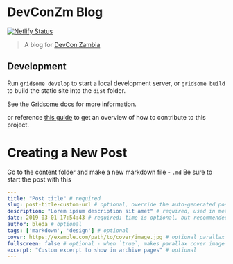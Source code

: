 # DevConZm Blog

[![Netlify Status](https://api.netlify.com/api/v1/badges/9abde3fa-0bb3-4657-81d4-8a2629d95c2b/deploy-status)](https://app.netlify.com/sites/blog-devcon/deploys)

> A blog for [DevCon Zambia](https://devcon.co.zm) 

## Development

Run `gridsome develop` to start a local development server, or `gridsome build` to build the static site into the `dist` folder.

See the [Gridsome docs](https://gridsome.org/docs) for more information.

or reference [this guide]() to get an overview of how to contribute to this project.

# Creating a New Post 

Go to the content folder and make a new markdown file - `.md`
Be sure to start the post with this
```yaml
---
title: "Post title" # required
slug: post-title-custom-url # optional, override the auto-generated post slug
description: "Lorem ipsum description sit amet" # required, used in meta tags and RSS feed
date: 2019-03-01 17:54:43 # required; time is optional, but recommended for the <time> tag and better post sorting control
author: bleda # optional
tags: ['markdown', 'design'] # optional
cover: https://example.com/path/to/cover/image.jpg # optional parallax post cover image
fullscreen: false # optional - when `true`, makes parallax cover image take up full viewport height
excerpt: "Custom excerpt to show in archive pages" # optional
---
```